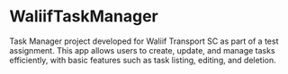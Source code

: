 # WaliifTaskManager
Task Manager project developed for Waliif Transport SC as part of a test assignment. This app allows users to create, update, and manage tasks efficiently, with basic features such as task listing, editing, and deletion.
